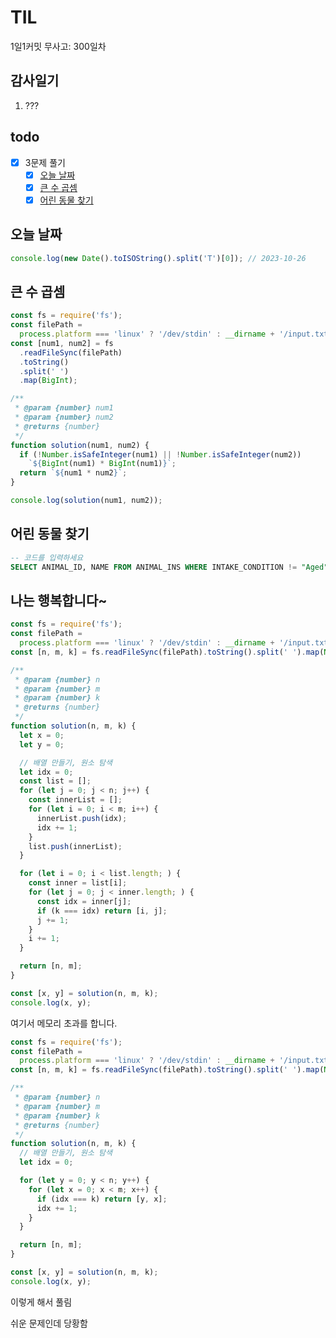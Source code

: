 # TIL

1일1커밋 무사고: 300일차

## 감사일기

1. ???

## todo

- [x] 3문제 풀기
  - [x] [오늘 날짜](https://www.acmicpc.net/problem/10699)
  - [x] [큰 수 곱셈](https://www.acmicpc.net/problem/13277)
  - [x] [어린 동물 찾기](https://school.programmers.co.kr/learn/courses/30/lessons/59037)

## 오늘 날짜

```js
console.log(new Date().toISOString().split('T')[0]); // 2023-10-26
```

## 큰 수 곱셈

```js
const fs = require('fs');
const filePath =
  process.platform === 'linux' ? '/dev/stdin' : __dirname + '/input.txt';
const [num1, num2] = fs
  .readFileSync(filePath)
  .toString()
  .split(' ')
  .map(BigInt);

/**
 * @param {number} num1
 * @param {number} num2
 * @returns {number}
 */
function solution(num1, num2) {
  if (!Number.isSafeInteger(num1) || !Number.isSafeInteger(num2))
    `${BigInt(num1) * BigInt(num1)}`;
  return `${num1 * num2}`;
}

console.log(solution(num1, num2));
```

## 어린 동물 찾기

```sql
-- 코드를 입력하세요
SELECT ANIMAL_ID, NAME FROM ANIMAL_INS WHERE INTAKE_CONDITION != "Aged" ORDER BY ANIMAL_ID
```

## 나는 행복합니다~

```js
const fs = require('fs');
const filePath =
  process.platform === 'linux' ? '/dev/stdin' : __dirname + '/input.txt';
const [n, m, k] = fs.readFileSync(filePath).toString().split(' ').map(Number);

/**
 * @param {number} n
 * @param {number} m
 * @param {number} k
 * @returns {number}
 */
function solution(n, m, k) {
  let x = 0;
  let y = 0;

  // 배열 만들기, 원소 탐색
  let idx = 0;
  const list = [];
  for (let j = 0; j < n; j++) {
    const innerList = [];
    for (let i = 0; i < m; i++) {
      innerList.push(idx);
      idx += 1;
    }
    list.push(innerList);
  }

  for (let i = 0; i < list.length; ) {
    const inner = list[i];
    for (let j = 0; j < inner.length; ) {
      const idx = inner[j];
      if (k === idx) return [i, j];
      j += 1;
    }
    i += 1;
  }

  return [n, m];
}

const [x, y] = solution(n, m, k);
console.log(x, y);
```

여기서 메모리 초과를 합니다.

```js
const fs = require('fs');
const filePath =
  process.platform === 'linux' ? '/dev/stdin' : __dirname + '/input.txt';
const [n, m, k] = fs.readFileSync(filePath).toString().split(' ').map(Number);

/**
 * @param {number} n
 * @param {number} m
 * @param {number} k
 * @returns {number}
 */
function solution(n, m, k) {
  // 배열 만들기, 원소 탐색
  let idx = 0;

  for (let y = 0; y < n; y++) {
    for (let x = 0; x < m; x++) {
      if (idx === k) return [y, x];
      idx += 1;
    }
  }

  return [n, m];
}

const [x, y] = solution(n, m, k);
console.log(x, y);
```

이렇게 해서 풀림

쉬운 문제인데 당황함
